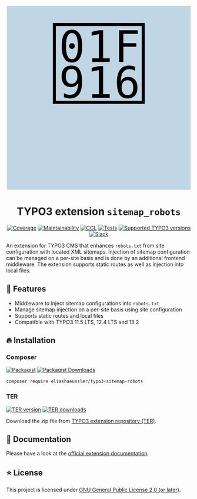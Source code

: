 <div align="center">

![Extension icon](Resources/Public/Icons/Extension.svg)

# TYPO3 extension `sitemap_robots`

[![Coverage](https://img.shields.io/codecov/c/github/eliashaeussler/typo3-sitemap-robots?logo=codecov&token=0lBkWpVYlM)](https://codecov.io/gh/eliashaeussler/typo3-sitemap-robots)
[![Maintainability](https://img.shields.io/codeclimate/maintainability/eliashaeussler/typo3-sitemap-robots?logo=codeclimate)](https://codeclimate.com/github/eliashaeussler/typo3-sitemap-robots/maintainability)
[![CGL](https://img.shields.io/github/actions/workflow/status/eliashaeussler/typo3-sitemap-robots/cgl.yaml?label=cgl&logo=github)](https://github.com/eliashaeussler/typo3-sitemap-robots/actions/workflows/cgl.yaml)
[![Tests](https://img.shields.io/github/actions/workflow/status/eliashaeussler/typo3-sitemap-robots/tests.yaml?label=tests&logo=github)](https://github.com/eliashaeussler/typo3-sitemap-robots/actions/workflows/tests.yaml)
[![Supported TYPO3 versions](https://typo3-badges.dev/badge/sitemap_robots/typo3/shields.svg)](https://extensions.typo3.org/extension/sitemap_robots)
[![Slack](https://img.shields.io/badge/slack-%23ext--sitemap__robots-4a154b?logo=slack)](https://typo3.slack.com/archives/C06532567LM)

</div>

An extension for TYPO3 CMS that enhances `robots.txt` from site configuration with
located XML sitemaps. Injection of sitemap configuration can be managed on a per-site
basis and is done by an additional frontend middleware. The extension supports
static routes as well as injection into local files.

## 🚀 Features

* Middleware to inject sitemap configurations into `robots.txt`
* Manage sitemap injection on a per-site basis using site configuration
* Supports static routes and local files
* Compatible with TYPO3 11.5 LTS, 12.4 LTS and 13.2

## 🔥 Installation

### Composer

[![Packagist](https://img.shields.io/packagist/v/eliashaeussler/typo3-sitemap-robots?label=version&logo=packagist)](https://packagist.org/packages/eliashaeussler/typo3-sitemap-robots)
[![Packagist Downloads](https://img.shields.io/packagist/dt/eliashaeussler/typo3-sitemap-robots?color=brightgreen)](https://packagist.org/packages/eliashaeussler/typo3-sitemap-robots)

```bash
composer require eliashaeussler/typo3-sitemap-robots
```

### TER

[![TER version](https://typo3-badges.dev/badge/sitemap_robots/version/shields.svg)](https://extensions.typo3.org/extension/sitemap_robots)
[![TER downloads](https://typo3-badges.dev/badge/sitemap_robots/downloads/shields.svg)](https://extensions.typo3.org/extension/sitemap_robots)

Download the zip file from
[TYPO3 extension repository (TER)](https://extensions.typo3.org/extension/sitemap_robots).

## 📙 Documentation

Please have a look at the
[official extension documentation](https://docs.typo3.org/p/eliashaeussler/typo3-sitemap-robots/main/en-us/).

## ⭐ License

This project is licensed under [GNU General Public License 2.0 (or later)](LICENSE.md).
